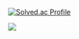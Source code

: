 [![Solved.ac Profile](http://mazassumnida.wtf/api/v2/generate_badge?boj=inhan1009)](https://solved.ac/inhan1009/)


<img align="center" src="https://github-readme-stats.vercel.app/api?username=inhwanK&show_icons=true" />

<!--

- 프로필 꾸미기 stat 등... -
https://github.com/anuraghazra/github-readme-stats

Here are some ideas to get you started:

- 🔭 I’m currently working on ...
- 🌱 I’m currently learning ...
- 👯 I’m looking to collaborate on ...
- 🤔 I’m looking for help with ...
- 💬 Ask me about ...
- 📫 How to reach me: ...
- 😄 Pronouns: ...
- ⚡ Fun fact: ...

-->
